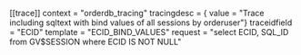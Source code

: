 
[[trace]]
context = "orderdb_tracing"
tracingdesc = { value = "Trace including sqltext with bind values of all sessions by orderuser"}
traceidfield = "ECID"
template = "ECID_BIND_VALUES"
request = "select ECID, SQL_ID from GV$SESSION where ECID IS NOT NULL"